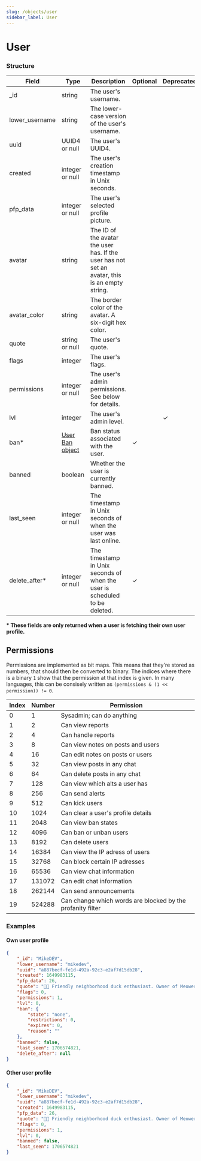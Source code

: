 ```yaml
---
slug: /objects/user
sidebar_label: User
---
```


# User

### Structure
| Field | Type | Description | Optional | Deprecated |
| - | - | - | - | - |
| _id | string | The user's username. |
| lower_username | string | The lower-case version of the user's username. |
| uuid | UUID4 or null | The user's UUID4. |
| created | integer or null | The user's creation timestamp in Unix seconds. |
| pfp_data | integer or null | The user's selected profile picture. |
| avatar | string | The ID of the avatar the user has. If the user has not set an avatar, this is an empty string. |
| avatar_color | string | The border color of the avatar. A six-digit hex color. |
| quote | string or null | The user's quote. |
| flags | integer | The user's flags. |
| permissions | integer or null | The user's admin permissions. See below for details. |
| lvl | integer | The user's admin level. | | ✓ |
| ban* | [User Ban object](/objects/user-ban) | Ban status associated with the user. | ✓ | |
| banned | boolean | Whether the user is currently banned. |
| last_seen | integer or null | The timestamp in Unix seconds of when the user was last online. |
| delete_after* | integer or null | The timestamp in Unix seconds of when the user is scheduled to be deleted. | ✓ | |

**\* These fields are only returned when a user is fetching their own user profile.**

## Permissions

Permissions are implemented as bit maps. This means that they're stored as numbers, that should then be converted to binary. The indices where there is a binary `1` show that the permission at that index is given. In many languages, this can be consisely written as `(permissions & (1 << permission)) != 0`.

| Index | Number | Permission |
| - | - | - |
| 0 | 1 | Sysadmin; can do anything |
| 1 | 2 | Can view reports |
| 2 | 4 | Can handle reports |
| 3 | 8 | Can view notes on posts and users |
| 4 | 16 | Can edit notes on posts or users |
| 5 | 32 | Can view posts in any chat |
| 6 | 64 | Can delete posts in any chat |
| 7 | 128 | Can view which alts a user has |
| 8 | 256 | Can send alerts |
| 9 | 512 | Can kick users |
| 10 | 1024 | Can clear a user's profile details |
| 11 | 2048 | Can view ban states |
| 12 | 4096 | Can ban or unban users |
| 13 | 8192 | Can delete users |
| 14 | 16384 | Can view the IP adress of users |
| 15 | 32768 | Can block certain IP adresses |
| 16 | 65536 | Can view chat information |
| 17 | 131072 | Can edit chat information |
| 18 | 262144 | Can send announcements |
| 19 | 524288 | Can change which words are blocked by the profanity filter |


### Examples
#### Own user profile
```json
{
    "_id": "MikeDEV",
    "lower_username": "mikedev",
    "uuid": "a887becf-fe1d-492a-92c3-e2af7d15db28",
    "created": 1649983115,
    "pfp_data": 26,
    "quote": "🦆👋 Friendly neighborhood duck enthusiast. Owner of Meower!",
    "flags": 0,
    "permissions": 1,
    "lvl": 0,
    "ban": {
        "state": "none",
        "restrictions": 0,
        "expires": 0,
        "reason": ""
    },
    "banned": false,
    "last_seen": 1706574821,
    "delete_after": null
}
```

#### Other user profile
```json
{
    "_id": "MikeDEV",
    "lower_username": "mikedev",
    "uuid": "a887becf-fe1d-492a-92c3-e2af7d15db28",
    "created": 1649983115,
    "pfp_data": 26,
    "quote": "🦆👋 Friendly neighborhood duck enthusiast. Owner of Meower!",
    "flags": 0,
    "permissions": 1,
    "lvl": 0,
    "banned": false,
    "last_seen": 1706574821
}
```
